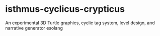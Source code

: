 # isthmus-cyclicus-crypticus
An experimental 3D Turtle graphics, cyclic tag system, level design, and narrative generator esolang
